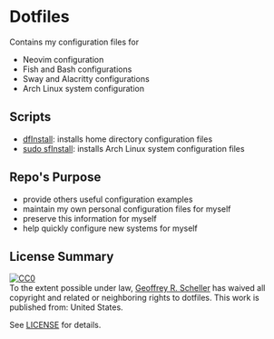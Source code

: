 # Dotfiles

Contains my configuration files for

* Neovim configuration
* Fish and Bash configurations
* Sway and Alacritty configurations
* Arch Linux system configuration

## Scripts

* [dfInstall](dfInstall): installs home directory configuration files
* [sudo sfInstall](sfInstall): installs Arch Linux system configuration files

## Repo's Purpose

* provide others useful configuration examples
* maintain my own personal configuration files for myself
* preserve this information for myself
* help quickly configure new systems for myself

## License Summary

<p xmlns:dct="http://purl.org/dc/terms/" xmlns:vcard="http://www.w3.org/2001/vcard-rdf/3.0#">
  <a rel="license"
     href="http://creativecommons.org/publicdomain/zero/1.0/">
    <img src="http://i.creativecommons.org/p/zero/1.0/88x31.png" style="border-style: none;" alt="CC0" />
  </a>
  <br />
  To the extent possible under law,
  <a rel="dct:publisher"
     href="https://github.com/grscheller">
    <span property="dct:title">Geoffrey R. Scheller</span></a>
  has waived all copyright and related or neighboring rights to
  <span property="dct:title">dotfiles</span>.
This work is published from:
<span property="vcard:Country" datatype="dct:ISO3166"
      content="US" about="https://github.com/grscheller">
  United States</span>.
</p>

See [LICENSE](LICENSE) for details.
